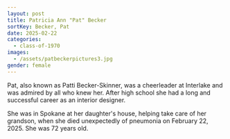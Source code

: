 ```yaml
---
layout: post
title: Patricia Ann "Pat" Becker
sortKey: Becker, Pat
date: 2025-02-22
categories:
  - class-of-1970
images:
  - /assets/patbeckerpictures3.jpg
gender: female
---
```

Pat, also known as Patti Becker-Skinner, was a cheerleader at Interlake and was admired by all who knew her. After high school she had a long and successful career as an interior designer.

She was in Spokane at her daughter's house, helping take care of her grandson, when she died unexpectedly of pneumonia on February 22, 2025. She was 72 years old.
